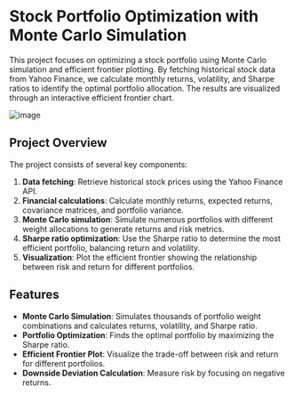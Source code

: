 # **Stock Portfolio Optimization with Monte Carlo Simulation**

This project focuses on optimizing a stock portfolio using Monte Carlo simulation and efficient frontier plotting. By fetching historical stock data from Yahoo Finance, we calculate monthly returns, volatility, and Sharpe ratios to identify the optimal portfolio allocation. The results are visualized through an interactive efficient frontier chart.

![image](https://github.com/user-attachments/assets/38991b39-4bb2-426e-9897-d268f931301c)


## **Project Overview**

The project consists of several key components:
1. **Data fetching**: Retrieve historical stock prices using the Yahoo Finance API.
2. **Financial calculations**: Calculate monthly returns, expected returns, covariance matrices, and portfolio variance.
3. **Monte Carlo simulation**: Simulate numerous portfolios with different weight allocations to generate returns and risk metrics.
4. **Sharpe ratio optimization**: Use the Sharpe ratio to determine the most efficient portfolio, balancing return and volatility.
5. **Visualization**: Plot the efficient frontier showing the relationship between risk and return for different portfolios.

## **Features**

- **Monte Carlo Simulation**: Simulates thousands of portfolio weight combinations and calculates returns, volatility, and Sharpe ratio.
- **Portfolio Optimization**: Finds the optimal portfolio by maximizing the Sharpe ratio.
- **Efficient Frontier Plot**: Visualize the trade-off between risk and return for different portfolios.
- **Downside Deviation Calculation**: Measure risk by focusing on negative returns.
